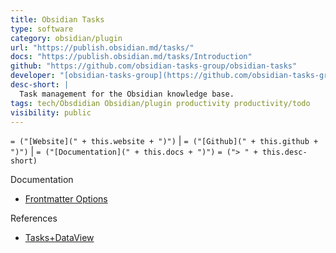 ```yaml
---
title: Obsidian Tasks
type: software
category: obsidian/plugin
url: "https://publish.obsidian.md/tasks/"
docs: "https://publish.obsidian.md/tasks/Introduction"
github: "https://github.com/obsidian-tasks-group/obsidian-tasks"
developer: "[obsidian-tasks-group](https://github.com/obsidian-tasks-group)"
desc-short: |
  Task management for the Obsidian knowledge base.
tags: tech/Obsdidian Obsidian/plugin productivity productivity/todo
visibility: public
---
```

`= ("[Website](" + this.website + ")")` |  `= ("[Github](" + this.github + ")")` | `= ("[Documentation](" + this.docs + ")")`
`= ("> " + this.desc-short)`

Documentation
- [Frontmatter Options](https://mszturc.github.io/obsidian-advanced-slides/yaml/)

References
- [Tasks+DataView](https://publish.obsidian.md/tasks/Other+Plugins/Dataview)